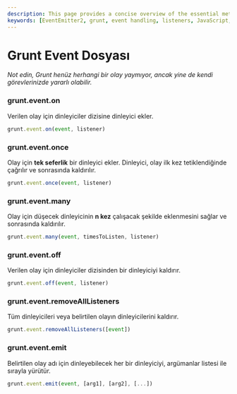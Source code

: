 ```yaml
---
description: This page provides a concise overview of the essential methods available in the EventEmitter2 API, including event handling techniques such as 'on', 'once', 'many', 'off', 'removeAllListeners', and 'emit'.
keywords: [EventEmitter2, grunt, event handling, listeners, JavaScript, API, node.js]
---
```


# Grunt Event Dosyası

*Not edin, Grunt henüz herhangi bir olay yaymıyor, ancak yine de kendi görevlerinizde yararlı olabilir.*

[ee2]: https://github.com/hij1nx/EventEmitter2

### grunt.event.on
Verilen olay için dinleyiciler dizisine dinleyici ekler.

```js
grunt.event.on(event, listener)
```

### grunt.event.once
Olay için **tek seferlik** bir dinleyici ekler. Dinleyici, olay ilk kez tetiklendiğinde çağrılır ve sonrasında kaldırılır.

```js
grunt.event.once(event, listener)
```

### grunt.event.many
Olay için düşecek dinleyicinin **n kez** çalışacak şekilde eklenmesini sağlar ve sonrasında kaldırılır.

```js
grunt.event.many(event, timesToListen, listener)
```

### grunt.event.off
Verilen olay için dinleyiciler dizisinden bir dinleyiciyi kaldırır.

```js
grunt.event.off(event, listener)
```

### grunt.event.removeAllListeners
Tüm dinleyicileri veya belirtilen olayın dinleyicilerini kaldırır.

```js
grunt.event.removeAllListeners([event])
```

### grunt.event.emit
Belirtilen olay adı için dinleyebilecek her bir dinleyiciyi, argümanlar listesi ile sırayla yürütür.

```js
grunt.event.emit(event, [arg1], [arg2], [...])
```